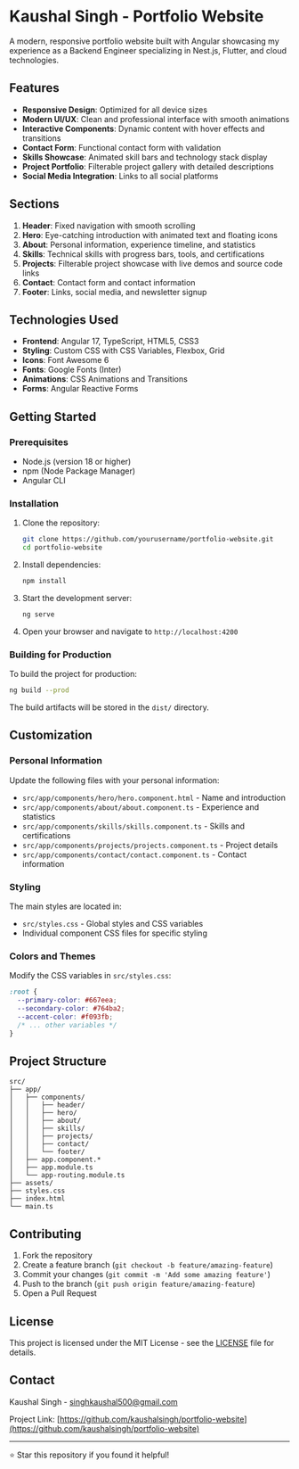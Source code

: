 # Kaushal Singh - Portfolio Website

A modern, responsive portfolio website built with Angular showcasing my experience as a Backend Engineer specializing in Nest.js, Flutter, and cloud technologies.

## Features

- **Responsive Design**: Optimized for all device sizes
- **Modern UI/UX**: Clean and professional interface with smooth animations
- **Interactive Components**: Dynamic content with hover effects and transitions
- **Contact Form**: Functional contact form with validation
- **Skills Showcase**: Animated skill bars and technology stack display
- **Project Portfolio**: Filterable project gallery with detailed descriptions
- **Social Media Integration**: Links to all social platforms

## Sections

1. **Header**: Fixed navigation with smooth scrolling
2. **Hero**: Eye-catching introduction with animated text and floating icons
3. **About**: Personal information, experience timeline, and statistics
4. **Skills**: Technical skills with progress bars, tools, and certifications
5. **Projects**: Filterable project showcase with live demos and source code links
6. **Contact**: Contact form and contact information
7. **Footer**: Links, social media, and newsletter signup

## Technologies Used

- **Frontend**: Angular 17, TypeScript, HTML5, CSS3
- **Styling**: Custom CSS with CSS Variables, Flexbox, Grid
- **Icons**: Font Awesome 6
- **Fonts**: Google Fonts (Inter)
- **Animations**: CSS Animations and Transitions
- **Forms**: Angular Reactive Forms

## Getting Started

### Prerequisites

- Node.js (version 18 or higher)
- npm (Node Package Manager)
- Angular CLI

### Installation

1. Clone the repository:
   ```bash
   git clone https://github.com/yourusername/portfolio-website.git
   cd portfolio-website
   ```

2. Install dependencies:
   ```bash
   npm install
   ```

3. Start the development server:
   ```bash
   ng serve
   ```

4. Open your browser and navigate to `http://localhost:4200`

### Building for Production

To build the project for production:

```bash
ng build --prod
```

The build artifacts will be stored in the `dist/` directory.

## Customization

### Personal Information

Update the following files with your personal information:

- `src/app/components/hero/hero.component.html` - Name and introduction
- `src/app/components/about/about.component.ts` - Experience and statistics
- `src/app/components/skills/skills.component.ts` - Skills and certifications
- `src/app/components/projects/projects.component.ts` - Project details
- `src/app/components/contact/contact.component.ts` - Contact information

### Styling

The main styles are located in:
- `src/styles.css` - Global styles and CSS variables
- Individual component CSS files for specific styling

### Colors and Themes

Modify the CSS variables in `src/styles.css`:

```css
:root {
  --primary-color: #667eea;
  --secondary-color: #764ba2;
  --accent-color: #f093fb;
  /* ... other variables */
}
```

## Project Structure

```
src/
├── app/
│   ├── components/
│   │   ├── header/
│   │   ├── hero/
│   │   ├── about/
│   │   ├── skills/
│   │   ├── projects/
│   │   ├── contact/
│   │   └── footer/
│   ├── app.component.*
│   ├── app.module.ts
│   └── app-routing.module.ts
├── assets/
├── styles.css
├── index.html
└── main.ts
```

## Contributing

1. Fork the repository
2. Create a feature branch (`git checkout -b feature/amazing-feature`)
3. Commit your changes (`git commit -m 'Add some amazing feature'`)
4. Push to the branch (`git push origin feature/amazing-feature`)
5. Open a Pull Request

## License

This project is licensed under the MIT License - see the [LICENSE](LICENSE) file for details.

## Contact

Kaushal Singh - singhkaushal500@gmail.com

Project Link: [https://github.com/kaushalsingh/portfolio-website](https://github.com/kaushalsingh/portfolio-website)

---

⭐ Star this repository if you found it helpful!
